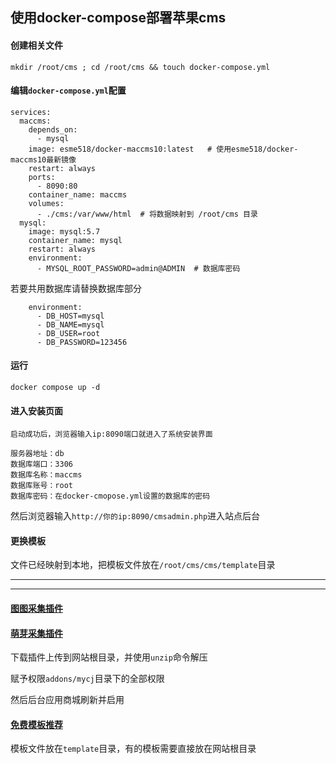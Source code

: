 ## 使用docker-compose部署苹果cms

#### 创建相关文件

```
mkdir /root/cms ; cd /root/cms && touch docker-compose.yml
```

#### 编辑`docker-compose.yml`配置

```
services:
  maccms:
    depends_on:
      - mysql
    image: esme518/docker-maccms10:latest   # 使用esme518/docker-maccms10最新镜像
    restart: always
    ports:
      - 8090:80
    container_name: maccms
    volumes:
      - ./cms:/var/www/html  # 将数据映射到 /root/cms 目录
  mysql:
    image: mysql:5.7
    container_name: mysql
    restart: always
    environment:
      - MYSQL_ROOT_PASSWORD=admin@ADMIN  # 数据库密码
```
若要共用数据库请替换数据库部分
```
    environment:
      - DB_HOST=mysql
      - DB_NAME=mysql
      - DB_USER=root
      - DB_PASSWORD=123456
```

#### 运行
```
docker compose up -d
```


#### 进入安装页面

```
启动成功后，浏览器输入ip:8090端口就进入了系统安装界面

服务器地址：db
数据库端口：3306
数据库名称：maccms
数据库账号：root
数据库密码：在docker-cmopose.yml设置的数据库的密码
```


然后浏览器输入`http://你的ip:8090/cmsadmin.php`进入站点后台


#### 更换模板

文件已经映射到本地，把模板文件放在`/root/cms/cms/template`目录



---
---

#### [图图采集插件](https://maccmsbox.com/details416.html)

#### [萌芽采集插件](https://www.mycj.pro/mycj-down)

下载插件上传到网站根目录，并使用`unzip`命令解压

赋予权限`addons/mycj`目录下的全部权限

然后后台应用商城刷新并启用

#### [免费模板推荐](https://www.maccmsbox.com/)

模板文件放在`template`目录，有的模板需要直接放在网站根目录
